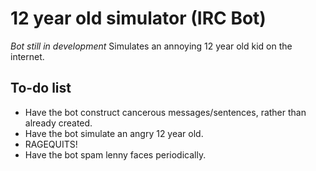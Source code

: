 # 12 year old simulator (IRC Bot)
*Bot still in development*
Simulates an annoying 12 year old kid on the internet.


## To-do list

* Have the bot construct cancerous messages/sentences, rather than already created.
* Have the bot simulate an angry 12 year old.
* RAGEQUITS!
* Have the bot spam lenny faces periodically.
